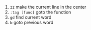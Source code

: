 1. `zz` make the current line in the center
2. `:tag [func]` goto the function
3. `gd` find current word
4. `b` goto previous word 
